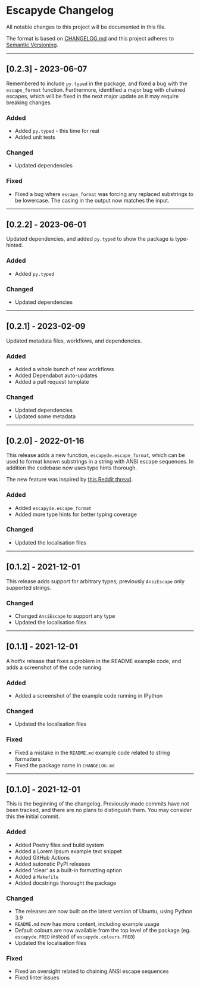 # Escapyde Changelog

All notable changes to this project will be documented in this file.

The format is based on [CHANGELOG.md][Changelog]
and this project adheres to [Semantic Versioning][SemVer].

<!-- 
TEMPLATE

## [major.minor.patch] - yyyy-mm-dd

A message that notes the main changes in the update.

### Added

### Changed

### Deprecated

### Fixed

### Removed

### Security

_______________________________________________________________________________
 
 -->

<!--
EXAMPLE

## [0.2.0] - 2021-06-02

Lorem Ipsum dolor sit amet.

### Added

- Cat pictures hidden in the library
- Added beeswax to the gears

### Changed

- Updated localisation files

-->

<!--
_______________________________________________________________________________

## [0.2.3] - 2023-06-07

Remembered to include `py.typed` in the package, and fixed a bug with the
`escape_format` function. Furthermore, identified a major bug with chained
escapes, which will be fixed in the next major update as it may require breaking
changes.

### Added

- Added `py.typed` - this time for real
- Added unit tests

### Changed

- Updated dependencies

### Fixed

- Fixed a bug where `escape_format` was forcing any replaced substrings to be
  lowercase. The casing in the output now matches the input.

-->

_______________________________________________________________________________

## [0.2.3] - 2023-06-07

Remembered to include `py.typed` in the package, and fixed a bug with the
`escape_format` function. Furthermore, identified a major bug with chained
escapes, which will be fixed in the next major update as it may require breaking
changes.

### Added

- Added `py.typed` - this time for real
- Added unit tests

### Changed

- Updated dependencies

### Fixed

- Fixed a bug where `escape_format` was forcing any replaced substrings to be
  lowercase. The casing in the output now matches the input.

_______________________________________________________________________________

## [0.2.2] - 2023-06-01

Updated dependencies, and added `py.typed` to show the package
is type-hinted.

### Added

- Added `py.typed`

### Changed

- Updated dependencies

_______________________________________________________________________________

## [0.2.1] - 2023-02-09

Updated metadata files, workflows, and dependencies.

### Added

- Added a whole bunch of new workflows
- Added Dependabot auto-updates
- Added a pull request template

### Changed

- Updated dependencies
- Updated some metadata

_______________________________________________________________________________

## [0.2.0] - 2022-01-16

This release adds a new function, `escapyde.escape_format`, which can be used
to format known substrings in a string with ANSI escape sequences. In addition
the codebase now uses type hints thorough.

The new feature was inspired by [this Reddit thread][Reddit escape format].

### Added

- Added `escapyde.escape_format`
- Added more type hints for better typing coverage

### Changed

- Updated the localisation files

_______________________________________________________________________________

## [0.1.2] - 2021-12-01

This release adds support for arbitrary types; previously `AnsiEscape` only
supported strings.

### Changed

- Changed `AnsiEscape` to support any type
- Updated the localisation files

_______________________________________________________________________________

## [0.1.1] - 2021-12-01

A hotfix release that fixes a problem in the README example code, and adds a
screenshot of the code running.

### Added

- Added a screenshot of the example code running in IPython

### Changed

- Updated the localisation files

### Fixed

- Fixed a mistake in the `README.md` example code related to string formatters
- Fixed the package name in `CHANGELOG.md`

_______________________________________________________________________________

## [0.1.0] - 2021-12-01

This is the beginning of the changelog. Previously made commits have not been
tracked, and there are no plans to distinguish them. You may consider this
the initial commit.

### Added

- Added Poetry files and build system
- Added a Lorem Ipsum example text snippet
- Added GitHub Actions
- Added autonatic PyPI releases
- Added 'clear' as a built-in formatting option
- Added a `Makefile`
- Added docstrings thorought the package

### Changed

- The releases are now built on the latest version of Ubuntu, using Python 3.9
- `README.md` now has more content, including example usage
- Default colours are now available from the top level of the package
  (eg. `escapyde.FRED` instead of `escapyde.colours.FRED`)
- Updated the localisation files

### Fixed

- Fixed an oversight related to chaining ANSI escape sequences
- Fixed linter issues

[Changelog]: http://changelog.md/
[Reddit escape format]: https://www.reddit.com/r/learnpython/comments/rvcg0l/print_colour_in_terminal/hr73v3f/
[SemVer]: http://semver.org/

<!-- markdownlint-configure-file {
    "MD022": false,
    "MD024": false,
    "MD030": false,
    "MD032": false
} -->
<!--
    MD022: Blanks around headings
    MD024: No duplicate headings
    MD030: Spaces after list markers
    MD032: Blanks around lists
-->
